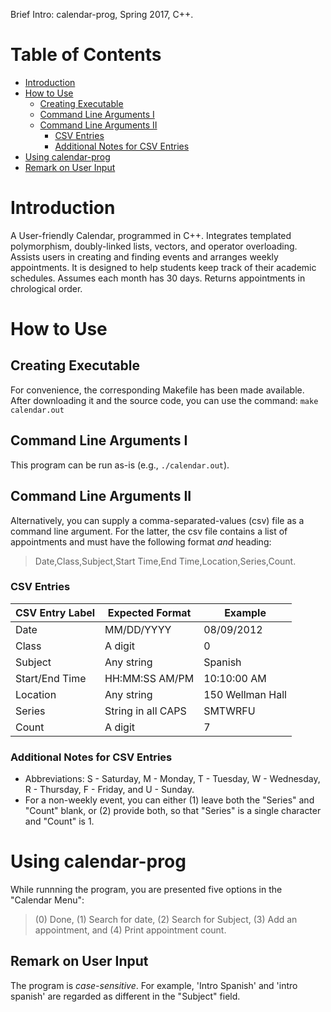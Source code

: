 Brief Intro: calendar-prog, Spring 2017, C++.

# Table of Contents
* [Introduction](https://github.com/jschhie/calendar-prog/blob/readme-edits/README.md#introduction)
* [How to Use](https://github.com/jschhie/calendar-prog/blob/readme-edits/README.md#how-to-use)
  * [Creating Executable](https://github.com/jschhie/calendar-prog/blob/readme-edits/README.md#creating-executable)
  * [Command Line Arguments I](https://github.com/jschhie/calendar-prog/blob/readme-edits/README.md#command-line-arguments-i)
  * [Command Line Arguments II](https://github.com/jschhie/calendar-prog/blob/readme-edits/README.md#command-line-arguments-ii)
    - [CSV Entries](https://github.com/jschhie/calendar-prog/blob/readme-edits/README.md#csv-entries)
    - [Additional Notes for CSV Entries](https://github.com/jschhie/calendar-prog/blob/readme-edits/README.md#additional-notes-for-csv-entries)
 * [Using calendar-prog](https://github.com/jschhie/calendar-prog/blob/readme-edits/README.md#using-calendar-prog)
  * [Remark on User Input](https://github.com/jschhie/calendar-prog/blob/readme-edits/README.md#remark-on-user-input)
    
# Introduction
A User-friendly Calendar, programmed in C++. Integrates templated polymorphism, doubly-linked lists, vectors, and operator overloading. 
Assists users in creating and finding events and arranges weekly appointments. It is designed to help students keep track of their academic schedules. 
Assumes each month has 30 days. Returns appointments in chrological order.


# How to Use

## Creating Executable
For convenience, the corresponding Makefile has been made available. After downloading it and the source code, you can use the command: 
```make calendar.out```

## Command Line Arguments I
This program can be run as-is (e.g., ```./calendar.out```). 

## Command Line Arguments II 
Alternatively, you can supply a comma-separated-values (csv) file as a command line argument.
For the latter, the csv file contains a list of appointments and must have the following format *and* heading:
> Date,Class,Subject,Start Time,End Time,Location,Series,Count.

### CSV Entries
| CSV Entry Label   | Expected Format     | Example           |
| ----------------- | -----------------   | -------           |
| Date              | MM/DD/YYYY          | 08/09/2012        |
| Class             | A digit             | 0                 |
| Subject           | Any string          | Spanish           |
| Start/End Time    | HH:MM:SS AM/PM      | 10:10:00 AM       |
| Location          | Any string          | 150 Wellman Hall  |
| Series            | String in all CAPS  | SMTWRFU       |
| Count             | A digit             | 7                 |

### Additional Notes for CSV Entries
* Abbreviations: S - Saturday, M - Monday, T - Tuesday, W - Wednesday, R - Thursday, F - Friday, and U - Sunday.
* For a non-weekly event, you can either (1) leave both the "Series" and "Count" blank, 
or (2) provide both, so that "Series" is a single character and "Count" is 1.   

# Using calendar-prog

While runnning the program, you are presented five options in the "Calendar Menu": 
> (0) Done, (1) Search for date, (2) Search for Subject, (3) Add an appointment, and (4) Print appointment count. 

## Remark on User Input
The program is *case-sensitive*. For example, 'Intro Spanish' and 'intro spanish' are regarded as different in the "Subject" field. 

